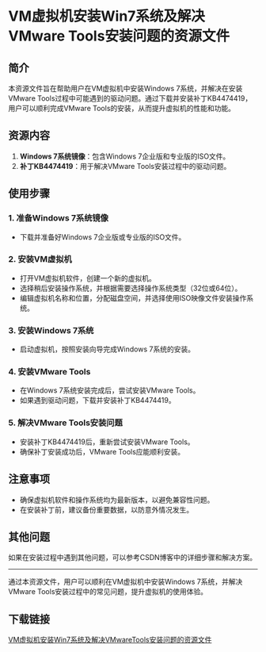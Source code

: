 # VM虚拟机安装Win7系统及解决VMware Tools安装问题的资源文件

## 简介

本资源文件旨在帮助用户在VM虚拟机中安装Windows 7系统，并解决在安装VMware Tools过程中可能遇到的驱动问题。通过下载并安装补丁KB4474419，用户可以顺利完成VMware Tools的安装，从而提升虚拟机的性能和功能。

## 资源内容

1. **Windows 7系统镜像**：包含Windows 7企业版和专业版的ISO文件。
2. **补丁KB4474419**：用于解决VMware Tools安装过程中的驱动问题。

## 使用步骤

### 1. 准备Windows 7系统镜像

- 下载并准备好Windows 7企业版或专业版的ISO文件。

### 2. 安装VM虚拟机

- 打开VM虚拟机软件，创建一个新的虚拟机。
- 选择稍后安装操作系统，并根据需要选择操作系统类型（32位或64位）。
- 编辑虚拟机名称和位置，分配磁盘空间，并选择使用ISO映像文件安装操作系统。

### 3. 安装Windows 7系统

- 启动虚拟机，按照安装向导完成Windows 7系统的安装。

### 4. 安装VMware Tools

- 在Windows 7系统安装完成后，尝试安装VMware Tools。
- 如果遇到驱动问题，下载并安装补丁KB4474419。

### 5. 解决VMware Tools安装问题

- 安装补丁KB4474419后，重新尝试安装VMware Tools。
- 确保补丁安装成功后，VMware Tools应能顺利安装。

## 注意事项

- 确保虚拟机软件和操作系统均为最新版本，以避免兼容性问题。
- 在安装补丁前，建议备份重要数据，以防意外情况发生。

## 其他问题

如果在安装过程中遇到其他问题，可以参考CSDN博客中的详细步骤和解决方案。

---

通过本资源文件，用户可以顺利在VM虚拟机中安装Windows 7系统，并解决VMware Tools安装过程中的常见问题，提升虚拟机的使用体验。

## 下载链接

[VM虚拟机安装Win7系统及解决VMwareTools安装问题的资源文件](https://pan.quark.cn/s/f77a32ad54fc)